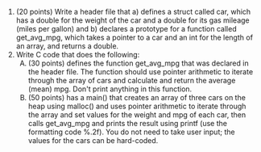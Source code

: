 <ol>
  <li>(20 points) Write a header file that a) defines a struct called car, which has a double for the weight of the car and a double for its gas mileage (miles per gallon) and b) declares a prototype for a function called get_avg_mpg, which takes a pointer to a car and an int for the length of an array, and returns a double.</li>
  <li>Write C code that does the following: 
    <ol type="A"> 
      <li type="A">(30 points) defines the function get_avg_mpg that was declared in the header file.  The function should use pointer arithmetic to iterate through the array of cars and calculate and return the average (mean) mpg.  Don't print anything in this function. </li>
      <li>(50 points) has a main() that creates an array of three cars on the heap using malloc() and uses pointer arithmetic to iterate through the array and set values for the weight and mpg of each car, then calls get_avg_mpg and prints the result using printf (use the formatting code %.2f).  You do not need to take user input; the values for the cars can be hard-coded.</li>
    </ol>
  </li>
</ol>
